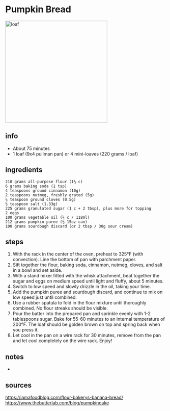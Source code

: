 # Pumpkin Bread  
<img src="https://userealbutter.com/recipe_photos/pumpkin-tea-loaf10.jpg" alt="loaf" width="320"/>

## info  
* About 75 minutes  
* 1 loaf (9x4 pullman pan) or 4 mini-loaves (220 grams / loaf)  

## ingredients  
```
210 grams all-purpose flour (1⅔ c)
6 grams baking soda (1 tsp)
4 teaspoons ground cinnamon (10g)
2 teaspoons nutmeg, freshly grated (5g)
¼ teaspoon ground cloves (0.5g)
½ teaspoon salt (1.33g)
225 grams granulated sugar (1 c + 2 tbsp), plus more for topping
2 eggs
100 grams vegetable oil (½ c / 118ml)
212 grams pumpkin puree (½ 15oz can)
100 grams sourdough discard (or 2 tbsp / 30g sour cream)
```

## steps  
1. With the rack in the center of the oven, preheat to 325°F (with convection). Line the bottom of pan with parchment paper.
2. Sift together the flour, baking soda, cinnamon, nutmeg, cloves, and salt in a bowl and set aside.
3. With a stand mixer fitted with the whisk attachment, beat together the sugar and eggs on medium speed until light and fluffy, about 5 minutes.
4. Switch to low speed and slowly drizzle in the oil, taking your time.
5. Add the pumpkin puree and sourdough discard, and continue to mix on low speed just until combined.
6. Use a rubber spatula to fold in the flour mixture until thoroughly combined. No flour streaks should be visible.
7. Pour the batter into the prepared pan and sprinkle evenly with 1-2 tablespoons sugar. Bake for 55-60 minutes to an internal temperature of 200°F. The loaf should be golden brown on top and spring back when you press it.
8. Let cool in the pan on a wire rack for 30 minutes, remove from the pan and let cool completely on the wire rack. Enjoy!

## notes  
* 

## sources   
https://iamafoodblog.com/flour-bakerys-banana-bread/  
https://www.thebutterlab.com/blog/pumpkincake  
